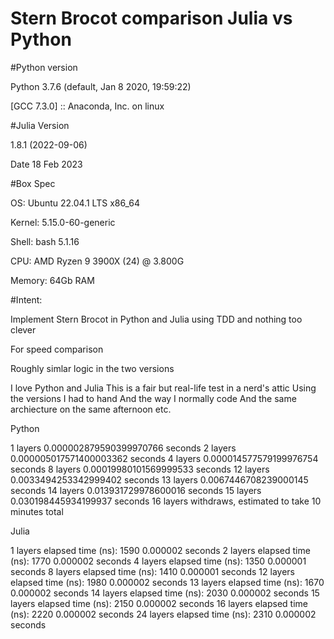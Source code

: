 # Stern Brocot comparison Julia vs Python


#Python version

Python 3.7.6 (default, Jan  8 2020, 19:59:22) 

[GCC 7.3.0] :: Anaconda, Inc. on linux

#Julia Version 

1.8.1 (2022-09-06)

Date 18 Feb 2023

#Box Spec

OS:         Ubuntu 22.04.1 LTS x86_64

Kernel:     5.15.0-60-generic 

Shell:      bash 5.1.16 

CPU:        AMD Ryzen 9 3900X (24) @ 3.800G 

Memory:     64Gb RAM
                     
#Intent:

Implement Stern Brocot in Python and Julia using TDD and nothing too clever

For speed comparison

Roughly simlar logic in the two versions

I love Python and Julia
This is a fair but real-life test in a nerd's attic
Using the versions I had to hand
And the way I normally code
And the same archiecture on the same afternoon etc.

Python

1 layers                              0.000002879590399970766 seconds
2 layers                              0.000005017571400003362 seconds
4 layers                              0.000014577579199976754 seconds
8 layers                              0.00019980101569999533 seconds
12 layers                             0.0033494253342999402 seconds
13 layers                             0.0067446708239000145 seconds
14 layers                             0.013931729978600016 seconds
15 layers                             0.030198445934199937 seconds
16 layers                             withdraws, estimated to take 10 minutes total

Julia

1 layers  elapsed time (ns):  1590    0.000002 seconds
2 layers  elapsed time (ns):  1770    0.000002 seconds
4 layers  elapsed time (ns):  1350    0.000001 seconds
8 layers  elapsed time (ns):  1410    0.000001 seconds
12 layers elapsed time (ns):  1980    0.000002 seconds
13 layers elapsed time (ns):  1670    0.000002 seconds
14 layers elapsed time (ns):  2030    0.000002 seconds
15 layers elapsed time (ns):  2150    0.000002 seconds
16 layers elapsed time (ns):  2220    0.000002 seconds
24 layers elapsed time (ns):  2310    0.000002 seconds
